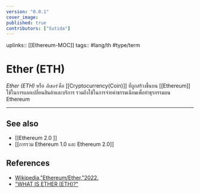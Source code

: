 ```yaml
---
version: "0.0.1"
cover_image:
published: true
contributors: ["Sutida"]
---
```

uplinks:: [[Ethereum-MOC]]
tags:: #lang/th #type/term

# Ether (ETH)
 *Ether (ETH)* หรือ *อีเธอร์* คือ [[Cryptocurrency(Coin)]] ที่ถูกสร้างขึ้นบน [[Ethereum]] ใช้ในการแลกเปลี่ยนสินค้าและบริการ รวมถึงใช้ในการจ่ายค่าธรรมเนียมเพื่อทำธุรกรรมบน Ethereum
 
---
## See also
- [[Ethereum 2.0 ]]
- [[การรวม Ethereum 1.0 และ Ethereum 2.0]]
## References
- [Wikipedia,"Ethereum/Ether,"2022.](https://en.wikipedia.org/wiki/Ethereum#Ether)
- ["WHAT IS ETHER (ETH)?"](https://ethereum.org/en/eth/)
